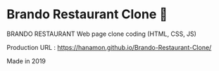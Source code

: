 # Brando Restaurant Clone 🐑

BRANDO RESTAURANT Web page clone coding (HTML, CSS, JS)

Production URL : https://hanamon.github.io/Brando-Restaurant-Clone/

Made in 2019
